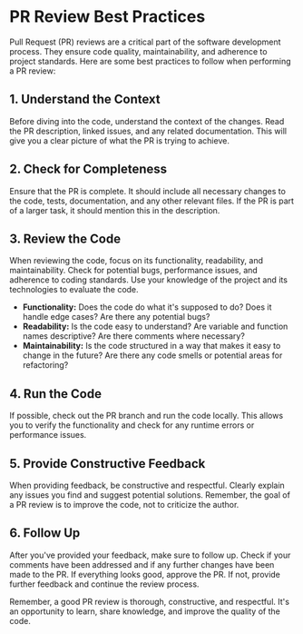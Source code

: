 # PR Review Best Practices

Pull Request (PR) reviews are a critical part of the software development process. They ensure code quality, maintainability, and adherence to project standards. Here are some best practices to follow when performing a PR review:

## 1. Understand the Context

Before diving into the code, understand the context of the changes. Read the PR description, linked issues, and any related documentation. This will give you a clear picture of what the PR is trying to achieve.

## 2. Check for Completeness

Ensure that the PR is complete. It should include all necessary changes to the code, tests, documentation, and any other relevant files. If the PR is part of a larger task, it should mention this in the description.

## 3. Review the Code

When reviewing the code, focus on its functionality, readability, and maintainability. Check for potential bugs, performance issues, and adherence to coding standards. Use your knowledge of the project and its technologies to evaluate the code.

- **Functionality:** Does the code do what it's supposed to do? Does it handle edge cases? Are there any potential bugs?
- **Readability:** Is the code easy to understand? Are variable and function names descriptive? Are there comments where necessary?
- **Maintainability:** Is the code structured in a way that makes it easy to change in the future? Are there any code smells or potential areas for refactoring?

## 4. Run the Code

If possible, check out the PR branch and run the code locally. This allows you to verify the functionality and check for any runtime errors or performance issues.

## 5. Provide Constructive Feedback

When providing feedback, be constructive and respectful. Clearly explain any issues you find and suggest potential solutions. Remember, the goal of a PR review is to improve the code, not to criticize the author.

## 6. Follow Up

After you've provided your feedback, make sure to follow up. Check if your comments have been addressed and if any further changes have been made to the PR. If everything looks good, approve the PR. If not, provide further feedback and continue the review process.

Remember, a good PR review is thorough, constructive, and respectful. It's an opportunity to learn, share knowledge, and improve the quality of the code.
